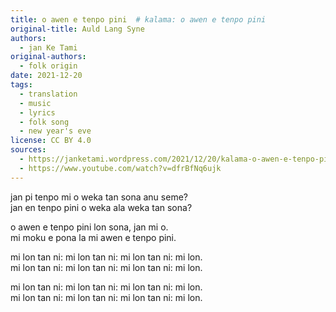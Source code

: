 ```yaml
---
title: o awen e tenpo pini  # kalama: o awen e tenpo pini
original-title: Auld Lang Syne
authors:
  - jan Ke Tami
original-authors:
  - folk origin
date: 2021-12-20
tags:
  - translation
  - music
  - lyrics
  - folk song
  - new year's eve
license: CC BY 4.0
sources:
  - https://janketami.wordpress.com/2021/12/20/kalama-o-awen-e-tenpo-pini/
  - https://www.youtube.com/watch?v=dfrBfNq6ujk
---
```


jan pi tenpo mi o weka tan sona anu seme?  \
jan en tenpo pini o weka ala weka tan sona?

o awen e tenpo pini lon sona, jan mi o.  \
mi moku e pona la mi awen e tenpo pini.

mi lon tan ni: mi lon tan ni: mi lon tan ni: mi lon.  \
mi lon tan ni: mi lon tan ni: mi lon tan ni: mi lon.

mi lon tan ni: mi lon tan ni: mi lon tan ni: mi lon.  \
mi lon tan ni: mi lon tan ni: mi lon tan ni: mi lon.